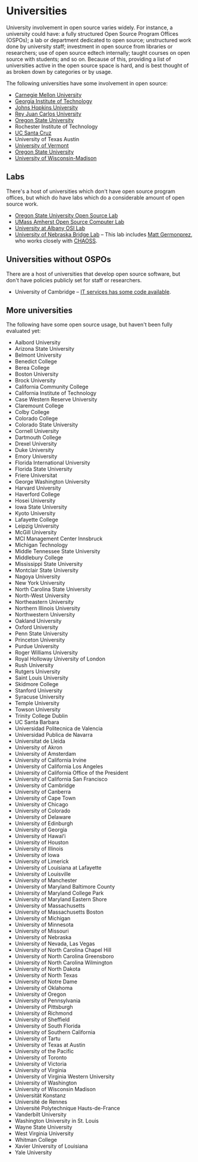 # Universities

University involvement in open source varies widely. For instance, a university could have: a fully structured Open Source Program Offices (OSPOs); a lab or department dedicated to open source; unstructured work done by university staff; investment in open source from libraries or researchers; use of open source edtech internally; taught courses on open source with students; and so on. Because of this, providing a list of universities active in the open source space is hard, and is best thought of as broken down by categories or by usage.

The following universities have some involvement in open source:

  - [Carnegie Mellon University](./universities/carnegie-mellon-university.md)
  - [Georgia Institute of Technology](./universities/georgia-institute-of-technology.md)
  - [Johns Hopkins University](./universities/johns-hopkins-university.md)
  - [Rey Juan Carlos University](./universities/rey-juan-carlos-university.md)
  - [Oregon State University](./universities/oregon-state-university.md)
  - Rochester Institute of Technology
  - [UC Santa Cruz](./universities/university-of-california-santa-cruz.md)
  - University of Texas Austin
  - [University of Vermont](./universities/university-of-vermont.md)
  - [Oregon State University](./universities/oregon-state-university.md)
  - [University of Wisconsin-Madison](./universities/university-of-wisconsin-madison.md)

## Labs

There's a host of universities which don't have open source program offices, but which do have labs which do a considerable amount of open source work.

- [Oregon State University Open Source Lab](https://osuosl.org/)
- [UMass Amherst Open Source Computer Lab](https://www.umass.edu/opensource/content/mission.html)
- [University at Albany OSI Lab](https://www.albany.edu/cehc/osi-lab)
- [University of Nebraska Bridge Lab](https://www.unomaha.edu/college-of-information-science-and-technology/bridge/index.php) – This lab includes [Matt Germonprez](https://www.unomaha.edu/college-of-information-science-and-technology/about/faculty-staff/matt-germonprez.php), who works closely with [CHAOSS](https://chaoss.community/). <!-- TODO Link to Chaoss internally -->

## Universities without OSPOs

There are a host of universities that develop open source software, but don't have policies publicly set for staff or researchers.

- University of Cambridge – [IT services has some code available](https://www.dns.cam.ac.uk/about/floss.html).

## More universities

The following have some open source usage, but haven't been fully evaluated yet:

- Aalbord University
- Arizona State University
- Belmont University
- Benedict College
- Berea College
- Boston University
- Brock University
- California Community College
- California Institute of Technology
- Case Western Reserve University
- Claremount College
- Colby College
- Colorado College
- Colorado State University
- Cornell University
- Dartmouth College
- Drexel University
- Duke University
- Emory University
- Florida International University
- Florida State University
- Friere Universitat
- George Washington University
- Harvard University
- Haverford College
- Hosei University
- Iowa State University
- Kyoto University
- Lafayette College
- Leipzig University
- McGill University
- MCI Management Center Innsbruck
- Michigan Technology
- Middle Tennessee State University
- Middlebury College
- Mississippi State University
- Montclair State University
- Nagoya University
- New York University
- North Carolina State University
- North-West University
- Northeastern University
- Northern Illinois University
- Northwestern University
- Oakland University
- Oxford University
- Penn State University
- Princeton University
- Purdue University
- Roger Williams University
- Royal Holloway University of London
- Rush University
- Rutgers University
- Saint Louis University
- Skidmore College
- Stanford University
- Syracuse University
- Temple University
- Towson University
- Trinity College Dublin
- UC Santa Barbara
- Universidad Politecnica de Valencia
- Universidad Publica de Navarra
- Universitat de Lleida
- University of Akron
- University of Amsterdam
- University of California Irvine
- University of California Los Angeles
- University of California Office of the President
- University of California San Francisco
- University of Cambridge
- University of Canberra
- University of Cape Town
- University of Chicago
- University of Colorado
- University of Delaware
- University of Edinburgh
- University of Georgia
- University of Hawaiʻi
- University of Houston
- University of Illinois
- University of Iowa
- University of Limerick
- University of Louisiana at Lafayette
- University of Louisville
- University of Manchester
- University of Maryland Baltimore County
- University of Maryland College Park
- University of Maryland Eastern Shore
- University of Massachusetts
- University of Massachusetts Boston
- University of Michigan
- University of Minnesota
- University of Missouri
- University of Nebraska
- University of Nevada, Las Vegas
- University of North Carolina Chapel Hill
- University of North Carolina Greensboro
- University of North Carolina Wilmington
- University of North Dakota
- University of North Texas
- University of Notre Dame
- University of Oklahoma
- University of Oregon
- University of Pennsylvania
- University of Pittsburgh
- University of Richmond
- University of Sheffield
- University of South Florida
- University of Southern California
- University of Tartu
- University of Texas at Austin
- University of the Pacific
- University of Toronto
- University of Victoria
- University of Virginia
- University of Virginia Western University
- University of Washington
- University of Wisconsin Madison
- Universität Konstanz
- Université de Rennes
- Université Polytechnique Hauts-de-France
- Vanderbilt University
- Washington University in St. Louis
- Wayne State University
- West Virginia University
- Whitman College
- Xavier University of Louisiana
- Yale University